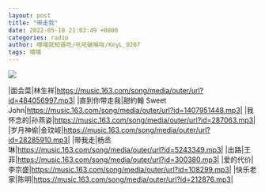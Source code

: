 ```yaml
---
layout: post
title: "带走我"
date: 2022-05-18 21:03:49 +0800
categories: radio
author: 噗嗤就知道吃/吼吼破喉咙/KeyL_0207
tags: 嘻嘻
---
```

![]({{site.baseurl}}/images/cover_20220518.jpg)

|面会菜|林生祥|https://music.163.com/song/media/outer/url?id=484056997.mp3|
|直到你带走我|甜約翰 Sweet John|https://music.163.com/song/media/outer/url?id=1407951448.mp3|
|我怀念的|孙燕姿|https://music.163.com/song/media/outer/url?id=287063.mp3|
|岁月神偷|金玟岐|https://music.163.com/song/media/outer/url?id=28285910.mp3|
|带我走|杨丞琳|https://music.163.com/song/media/outer/url?id=5243349.mp3|
|出路|王菲|https://music.163.com/song/media/outer/url?id=300380.mp3|
|爱的代价|李宗盛|https://music.163.com/song/media/outer/url?id=108299.mp3|
|快乐老家|陈明|https://music.163.com/song/media/outer/url?id=212876.mp3|

